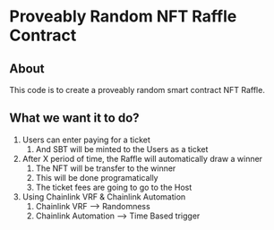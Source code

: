 # Proveably Random NFT Raffle Contract

## About
 
This code is to create a proveably random smart contract NFT Raffle.

## What we want it to do?
1. Users can enter paying for a ticket
    1. And SBT will be minted to the Users as a ticket
2. After X period of time, the Raffle will automatically draw a winner
    1. The NFT will be transfer to the winner
    2. This will be done programatically
    3. The ticket fees are going to go to the Host 
3. Using Chainlink VRF & Chainlink Automation
    1. Chainlink VRF --> Randomness
    2. Chainlink Automation --> Time Based trigger